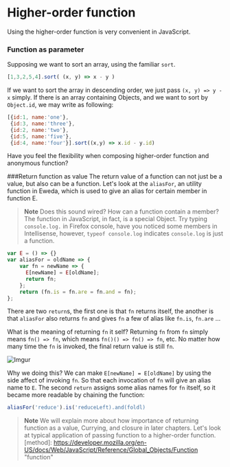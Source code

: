 # Higher-order function
Using the higher-order function is very convenient in JavaScript.

### Function as parameter
Supposing we want to sort an array, using the familiar `sort`.

```js
[1,3,2,5,4].sort( (x, y) => x - y )
```
If we want to sort the array in descending order, we just pass `(x, y) => y - x` simply. If there is an array containing Objects, and we want to sort by `Object.id`, we may write as following:

```js
[{id:1, name:'one'},
 {id:3, name:'three'},
 {id:2, name:'two'},
 {id:5, name:'five'},
 {id:4, name:'four'}].sort((x,y) => x.id - y.id)
 ```

Have you feel the flexibility when composing higher-order function and anonymous function?


###Return function as value
The return value of a function can not just be a value, but also can be a function. Let's look at the `aliasFor`, an utility function in Eweda, which is used to give an alias for certain member in function E.

> **Note** Does this sound wired? How can a function contain a member? The function in JavaScript, in fact, is a special Object. Try typing `console.log.` in Firefox console, have you noticed some members in Intellisense, however, `typeof console.log` indicates `console.log` is just a function.

```js
var E = () => {}
var aliasFor = oldName => {
    var fn = newName => {
      E[newName] = E[oldName];
      return fn;
    };
    return (fn.is = fn.are = fn.and = fn);
};
```
There are two `return`s, the first one is that `fn` returns itself, the another is that `aliasFor` also returns `fn` and gives `fn` a few of alias like `fn.is`, `fn.are` ...

What is the meaning of returning `fn` it self? Returning `fn` from `fn` simply means `fn() => fn`, which means `fn()() => fn() => fn`, etc. No matter how many time the `fn` is invoked, the final return value is still `fn`.

![Imgur](http://i.imgur.com/1qUCC8s.png)

Why we doing this? We can make `E[newName] = E[oldName]` by using the side affect of invoking `fn`. So that each invocation of `fn` will give an alias name to `E`. The second `return` assigns some alias names for `fn` itself, so it became more readable by chaining the function:

```js
aliasFor('reduce').is('reduceLeft).and(foldl)
```

> **Note** We will explain more about how importance of returning function as a value, Currying, and closure in later chapters. Let's look at typical application of passing function to a higher-order function.
[method]: https://developer.mozilla.org/en-US/docs/Web/JavaScript/Reference/Global_Objects/Function "function"
